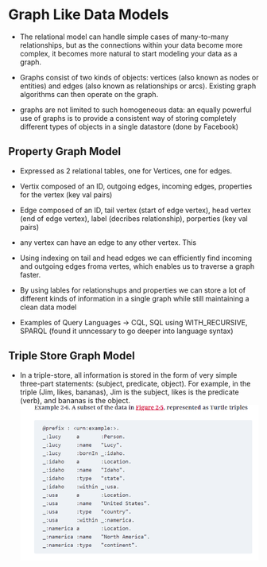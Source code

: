# Graph Like Data Models

- The relational model can handle simple cases of many-to-many relationships, but as the connections within your data become more complex, it becomes more natural to start modeling your data as a graph.

- Graphs consist of two kinds of objects: vertices (also known as nodes or entities) and edges (also known as relationships or arcs). Existing graph algorithms can then operate on the graph.

- graphs are not limited to such homogeneous data: an equally powerful use of graphs is to provide a consistent way of storing completely different types of objects in a single datastore (done by Facebook)

## Property Graph Model

- Expressed as 2 relational tables, one for Vertices, one for edges.
- Vertix composed of an ID, outgoing edges, incoming edges, properties for the vertex (key val pairs)
- Edge composed of an ID, tail vertex (start of edge vertex), head vertex (end of edge vertex), label (decribes relationship), porperties (key val pairs)
- any vertex can have an edge to any other vertex. This
- Using indexing on tail and head edges we can efficiently find incoming and outgoing edges froma vertes, which enables us to traverse a graph faster.
- By using lables for relationshups and properties we can store a lot of different kinds of information in a single graph while still maintaining a clean data model

- Examples of Query Languages -> CQL, SQL using WITH_RECURSIVE, SPARQL (found it unncessary to go deeper into language syntax)

## Triple Store Graph Model
- In a triple-store, all information is stored in the form of very simple three-part statements: (subject, predicate, object). For example, in the triple (Jim, likes, bananas), Jim is the subject, likes is the predicate (verb), and bananas is the object.
![alt text](image-9.png)

